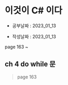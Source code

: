 # 이것이 C# 이다

- 공부날짜 : 2023_01_13

- 작성날짜 : 2023_01_13

page 163 ~ 

## ch 4 do while 문
> page 163
> 
> 
> 
